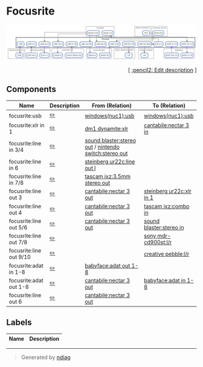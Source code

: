 # Focusrite

![view](node-focusrite.svg)



<p align="right">
  [ <a href="../ndiag.descriptions/_node-focusrite.md">:pencil2: Edit description</a> ]
</p>

## Components

| Name | Description | From (Relation) | To (Relation) |
| --- | --- | --- | --- |
| focusrite:usb |  <a href="../ndiag.descriptions/_component-focusrite_usb.md">:pencil2:</a> | [windows(nuc1):usb](node-windows(nuc1).md) | [windows(nuc1):usb](node-windows(nuc1).md) |
| focusrite:xlr in 1 |  <a href="../ndiag.descriptions/_component-focusrite_xlr_in_1.md">:pencil2:</a> | [dm1 dynamite:xlr](node-dm1_dynamite.md) | [cantabile:nectar 3 in](node-cantabile.md) |
| focusrite:line in 3/4 |  <a href="../ndiag.descriptions/_component-focusrite_line_in_3_4.md">:pencil2:</a> | [sound blaster:stereo out](node-sound_blaster.md) / [nintendo switch:stereo out](node-nintendo_switch.md) |  |
| focusrite:line in 6 |  <a href="../ndiag.descriptions/_component-focusrite_line_in_6.md">:pencil2:</a> | [steinberg ur22c:line out l](node-steinberg_ur22c.md) |  |
| focusrite:line in 7/8 |  <a href="../ndiag.descriptions/_component-focusrite_line_in_7_8.md">:pencil2:</a> | [tascam ixz:3.5mm stereo out](node-tascam_ixz.md) |  |
| focusrite:line out 3 |  <a href="../ndiag.descriptions/_component-focusrite_line_out_3.md">:pencil2:</a> | [cantabile:nectar 3 out](node-cantabile.md) | [steinberg ur22c:xlr in 1](node-steinberg_ur22c.md) |
| focusrite:line out 4 |  <a href="../ndiag.descriptions/_component-focusrite_line_out_4.md">:pencil2:</a> | [cantabile:nectar 3 out](node-cantabile.md) | [tascam ixz:combo in](node-tascam_ixz.md) |
| focusrite:line out 5/6 |  <a href="../ndiag.descriptions/_component-focusrite_line_out_5_6.md">:pencil2:</a> | [cantabile:nectar 3 out](node-cantabile.md) | [sound blaster:stereo in](node-sound_blaster.md) |
| focusrite:line out 7/8 |  <a href="../ndiag.descriptions/_component-focusrite_line_out_7_8.md">:pencil2:</a> |  | [sony mdr-cd900st:l/r](node-sony_mdr-cd900st.md) |
| focusrite:line out 9/10 |  <a href="../ndiag.descriptions/_component-focusrite_line_out_9_10.md">:pencil2:</a> |  | [creative pebble:l/r](node-creative_pebble.md) |
| focusrite:adat in 1-8 |  <a href="../ndiag.descriptions/_component-focusrite_adat_in_1-8.md">:pencil2:</a> | [babyface:adat out 1-8](node-babyface.md) |  |
| focusrite:adat out 1-8 |  <a href="../ndiag.descriptions/_component-focusrite_adat_out_1-8.md">:pencil2:</a> | [cantabile:nectar 3 out](node-cantabile.md) | [babyface:adat in 1-8](node-babyface.md) |
| focusrite:line out 6 |  <a href="../ndiag.descriptions/_component-focusrite_line_out_6.md">:pencil2:</a> | [cantabile:nectar 3 out](node-cantabile.md) |  |

## Labels

| Name | Description |
| --- | --- |

---

> Generated by [ndiag](https://github.com/k1LoW/ndiag)
